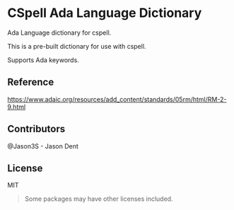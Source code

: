 # CSpell Ada Language Dictionary

Ada Language dictionary for cspell.

This is a pre-built dictionary for use with cspell.

Supports Ada keywords.

<!--- @@inject: ../../static/requirements.md --->

<!--- @@inject: ./static/install.md --->

<!--- @@inject: ../../static/contributing.md --->

## Reference

https://www.adaic.org/resources/add_content/standards/05rm/html/RM-2-9.html

## Contributors

@Jason3S - Jason Dent

## License

MIT

> Some packages may have other licenses included.

<!--- @@inject: ../../static/footer.md --->
